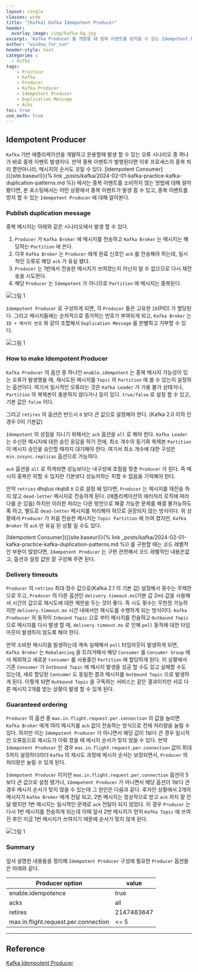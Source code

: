 ```yaml
--- 
layout: single
classes: wide
title: "[Kafka] Kafka Idempotent Producer"
header:
  overlay_image: /img/kafka-bg.jpg
excerpt: 'Kafka Producer 를 개발할 떄 증복 이벤트를 방지할 수 있는 Idempotent Producer 에 대해 알아보자'
author: "window_for_sun"
header-style: text
categories :
  - Kafka
tags:
    - Practice
    - Kafka
    - Producer
    - Kafka Producer
    - Idempotent Producer
    - Duplication Message
    - Acks
toc: true
use_math: true
---  
```


## Idempotent Producer
`Kafka` 기반 애플리케이션을 개발하고 운용할때 
발생 할 수 있는 오류 시나리오 중 하나가 바로 중복 이벤트 발생이다. 
만약 중복 이벤트가 발행된다면 이후 프로세스의 중복 처리 뿐만아니라, 
메시지의 순서도 꼬일 수 있다.
[Idempotent Consumer]({{site.baseurl}}{% link _posts/kafka/2024-02-01-kafka-practice-kafka-duplication-patterns.md %}) 에서는 중복 이벤트를 소비하지 않는 방법에 대해 알아 봤다면,
본 포스팅에서는 어떤 상황에서 중복 이벤트가 발생 횔 수 있고, 
중복 이벤트를 방지 할 수 있는 `Idempotent Producer` 에 대해 알아본다.  

### Publish duplication message
중복 메시지는 아래와 같은 시나리오에서 발생 할 수 있다. 

1. `Producer` 가 `Kafka Broker` 에 메시지를 전송하고 `Kafka Broker` 는 메시지는 해당하는 `Partition` 에 쓴다. 
2. 이후 `Kafka Broker` 는 `Producer` 에게 완료 신호인 `ack` 를 전송해야 하는데, 일시적인 오류로 해당 `ack` 가 유실 됐다. 
3. `Producer` 는 1번에서 전송한 메시지가 쓰여졌는지 아닌지 알 수 없으므로 다시 재전송을 시도한다. 
4. 해당 `Producer` 는 `Idempotent` 가 아니므로 `Partition` 에 메시지는 중복된다. 

![그림 1]({{site.baseurl}}/img/kafka/idempotent-producer-1.drawio.png)

`Idempotent Producer` 로 구성하게 되면, 각 `Producer` 들은 고유한 `ID`(PID) 가 할당된다. 
그리고 메시지들에는 순차적으로 증가하는 번호가 부여되게 되고, 
`Kafka Broker` 는 `ID + 메시지 번호` 와 같이 조합해서 `Duplication Message` 를 판별하고 거부할 수 있다.   

![그림 1]({{site.baseurl}}/img/kafka/idempotent-producer-2.drawio.png)


### How to make Idempotent Producer
`Kafka Producer` 의 옵션 중 하나인 `enable.idempotent` 는 중복 메시지 가능성이 있는 오류가 발생했을 때,
재시도된 메시지를 `Topic` 의 `Partition` 에 쓸 수 있는지 설정하는 옵션이다. 
여기서 일시적인 오류라는 것은 `Kafka Leader` 가 가용 불가 상태거나, `Partition` 의 복제본이 충분하지 않다거나 등이 있다. 
`true/false` 로 설정 할 수 있고, 기본 값은 `false` 이다.  

그리고 `retires` 의 옵션은 반드시 `0` 보다 큰 값으로 설정해야 한다.  (Kafka 2.0 이하 인 경우 0이 기본값)

`Idempotent` 의 성질을 지니기 위해서는 `ack` 옵션을 `all` 로 해야 한다. 
`Kafka Leader` 는 수신한 메시지에 대한 승인 응답을 하기 전에, 
최소 개수의 동기화 복제본 `Partition` 이 메시지 승인을 승인할 때까지 대기해야 한다. 
여기서 최소 개수에 대한 구성은 `min.insync.replicas` 옵션으로 가능하다.  

`ack` 옵션을 `all` 로 하게되면 성능보다는 내구성에 초점을 맞춘 `Producer` 가 된다. 
즉 메시지 중복은 피할 수 있지만 기본보다 성능저하는 피할 수 없음을 기억해야 한다.  

만약 `retries` dhqtus rkqtdl `0` 으로 설정 돼 있다면, 
`Producer` 는 메시지를 재전송 하지 않고 `dead-letter` 메시지로 전송하게 된다. (애플리케이션의 에러처리 로직에 따라 다를 순 있음)
하지만 이러한 처리는 다른 방안으로 해결 가능한 문제를 해결 불가능하도록 하고, 별도로 `dead-letter` 메시지를 처리해야 하므로 권장되지 않는 방식이다. 
위 상황에서 `Producer` 가 처음 전송한 메시지는 `Topic Partition` 에 쓰여 졌지만, `Kafka Broker` 의 `ack` 만 유실 된 상활 일 수도 있다.  

[Idempotent Consumer]({{site.baseurl}}{% link _posts/kafka/2024-02-01-kafka-practice-kafka-duplication-patterns.md %})
를 구현할 때는 코드 레벨적인 부분이 많았다면, 
`Idempotent Producer` 는 구현 관련해서 코드 레벨적인 내용은없고, 옵션과 설정 값만 잘 구성해 주면 된다.  

### Delivery timeouts
`Producer` 의 `retries` 최대 정수 값으로(Kafka 2.1 의 기본 값) 설정해서 횟수는 무제한으로 두고, 
`Producer` 의 다른 옵션인 `delivery.timeout.ms`(기본 값 2m) 값을 사용해서 시간의 값으로 재시도에 대한 제한을 두는 것이 좋다. 
즉 시도 횟수는 무한정 가능하지만 `delivery.timeout.ms` 시간 내에서만 재시도를 수행하게 되는 방식이다. 
`Kafka Prodoucer` 의 동작이 `Inbound Topic` 으로 부터 메시지를 컨슘하고 
`Outbound Topic` 으로 메시지를 다시 발생 할 때, 
`delivery.timeout.ms` 로 인해 `poll` 동작에 대한 타임아웃이 발생하지 않도록 해야 한다.  

만약 소비한 메시지를 발생하는데 계속 실패해서 `poll` 타임아웃이 발생하게 되면, 
`Kafka Broker` 는 `Rebalancing` 을 트리거해서 해당 `Consumer` 를 `Consumer Group` 에서 제외하고 새로운 `Consumer` 를 사용중인 `Partition` 에 할당하게 된다. 
이 상황에서 기존 `Consumer` 가 `Outbound Topic` 에 메시지 발생을 성공 할 수도 있고 실패할 수도 있는데, 
새로 할당된 `Consumer` 도 동일한 결과 메시지를 `Outbound Topic` 으로 발생하게 된다. 
이렇게 되면 `Outbound Topic` 을 구독하는 서비스는 같은 결과이지만 서로 다른 메시지 2개를 받는 상황이 발생 할 수 있게 된다.  

### Guaranteed ordering
`Producer` 의 옵션 중 `max.in.flight.request.per.connection` 의 값을 늘리면 `Kafka Broker` 에게 여러 메시지를 `ack` 없이 전송하는 방식으로 전체 처리량을 늘릴 수 있다. 
하지만 이는 `Idempotent Producer` 가 아니면서 해당 값이 1보다 큰 경우 일시적인 오류등으로 재시도가 이뤄 졌을 때 메시지 순서가 맞지 않을 수 있다. 
만약 `Idempotent Producer` 인 경우 `max.in.flight.request.per.connection` 값이 최대 5까지 설정하더라더 `Kafka` 의 재시도 과정에 메시지 순서는 보장되면서, 
`Producer` 의 처리량은 늘릴 수 있게 된다.  

`Idempotent Producer` 이지만 `max.in.flight.request.per.connection` 옵션이 5보다 큰 값으로 설정 됐거나, 
`Idempotent Producer` 가 아니면서 해당 옵션이 1보다 큰 경우 메시지 순서가 맞지 않을 수 있는데 그 원인은 다음과 같다. 
후자인 상황에서 2개의 메시지가 `Kafka Broker` 에게 전달 되고, 
2번 메시지는 정상적으로 받고 `ack` 까지 잘 잔달 됐지만 1번 메시지는 일시적인 문제로 `ack` 전달이 되지 않았다. 
이 경우 `Producer` 는 다시 1번 메시지를 전송하게 되는데 이때 앞서 2번 메시지가 먼저 `Kafka Topic` 에 쓰여진 후인 지금 1번 메시지가 쓰여지기 때문에 순서가 맞지 않게 된다.  

![그림 1]({{site.baseurl}}/img/kafka/idempotent-producer-3.png)

### Summary
앞서 설명한 내용들을 정리해 `Idempotent Producer` 구성에 필요한 `Producer` 옵션들은 아래와 같다.  

Producer option|value
---|---
enable.idempotence|true
acks|all
retires|2147483647
max.in.flight.request.per.connection|<= 5




---  
## Reference
[Kafka Idempotent Producer](https://www.lydtechconsulting.com/blog-kafka-idempotent-producer.html)  

